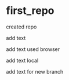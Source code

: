﻿# first_repo

created repo

add text

add text used browser

add text local

add text for new branch 
